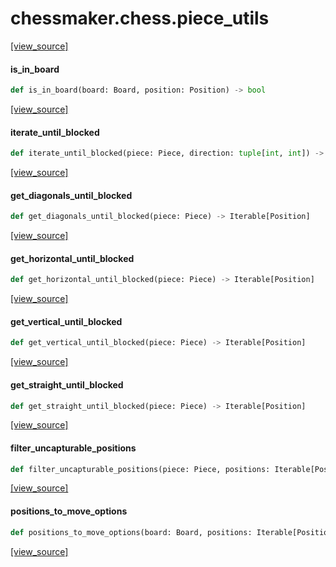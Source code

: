 <a id="chessmaker.chess.piece_utils"></a>

# chessmaker.chess.piece\_utils

[[view_source]](https://github.com/WolfDWyc/ChessMaker/blob/eb72eddc40bfcf661740274ff3857c0e0abd22f6/chessmaker\chess\piece_utils.py#L1)

<a id="chessmaker.chess.piece_utils.is_in_board"></a>

#### is\_in\_board

```python
def is_in_board(board: Board, position: Position) -> bool
```

[[view_source]](https://github.com/WolfDWyc/ChessMaker/blob/eb72eddc40bfcf661740274ff3857c0e0abd22f6/chessmaker\chess\piece_utils.py#L9)

<a id="chessmaker.chess.piece_utils.iterate_until_blocked"></a>

#### iterate\_until\_blocked

```python
def iterate_until_blocked(piece: Piece, direction: tuple[int, int]) -> Iterable[Position]
```

[[view_source]](https://github.com/WolfDWyc/ChessMaker/blob/eb72eddc40bfcf661740274ff3857c0e0abd22f6/chessmaker\chess\piece_utils.py#L20)

<a id="chessmaker.chess.piece_utils.get_diagonals_until_blocked"></a>

#### get\_diagonals\_until\_blocked

```python
def get_diagonals_until_blocked(piece: Piece) -> Iterable[Position]
```

[[view_source]](https://github.com/WolfDWyc/ChessMaker/blob/eb72eddc40bfcf661740274ff3857c0e0abd22f6/chessmaker\chess\piece_utils.py#L39)

<a id="chessmaker.chess.piece_utils.get_horizontal_until_blocked"></a>

#### get\_horizontal\_until\_blocked

```python
def get_horizontal_until_blocked(piece: Piece) -> Iterable[Position]
```

[[view_source]](https://github.com/WolfDWyc/ChessMaker/blob/eb72eddc40bfcf661740274ff3857c0e0abd22f6/chessmaker\chess\piece_utils.py#L44)

<a id="chessmaker.chess.piece_utils.get_vertical_until_blocked"></a>

#### get\_vertical\_until\_blocked

```python
def get_vertical_until_blocked(piece: Piece) -> Iterable[Position]
```

[[view_source]](https://github.com/WolfDWyc/ChessMaker/blob/eb72eddc40bfcf661740274ff3857c0e0abd22f6/chessmaker\chess\piece_utils.py#L49)

<a id="chessmaker.chess.piece_utils.get_straight_until_blocked"></a>

#### get\_straight\_until\_blocked

```python
def get_straight_until_blocked(piece: Piece) -> Iterable[Position]
```

[[view_source]](https://github.com/WolfDWyc/ChessMaker/blob/eb72eddc40bfcf661740274ff3857c0e0abd22f6/chessmaker\chess\piece_utils.py#L54)

<a id="chessmaker.chess.piece_utils.filter_uncapturable_positions"></a>

#### filter\_uncapturable\_positions

```python
def filter_uncapturable_positions(piece: Piece, positions: Iterable[Position]) -> Iterable[Position]
```

[[view_source]](https://github.com/WolfDWyc/ChessMaker/blob/eb72eddc40bfcf661740274ff3857c0e0abd22f6/chessmaker\chess\piece_utils.py#L59)

<a id="chessmaker.chess.piece_utils.positions_to_move_options"></a>

#### positions\_to\_move\_options

```python
def positions_to_move_options(board: Board, positions: Iterable[Position]) -> Iterable[MoveOption]
```

[[view_source]](https://github.com/WolfDWyc/ChessMaker/blob/eb72eddc40bfcf661740274ff3857c0e0abd22f6/chessmaker\chess\piece_utils.py#L70)

